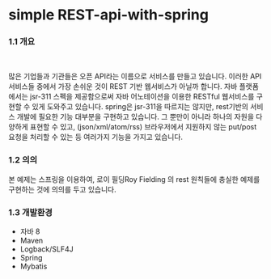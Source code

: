 
<h1>simple REST-api-with-spring</h1>


<h3>1.1 개요</h3><BR>
  
  
  
  <p>많은 기업들과 기관들은 오픈 API라는 이름으로 서비스를 만들고 있습니다. 이러한 API서비스들 중에서 가장 손쉬운 것이 REST 기반 웹서비스가 아닐까 합니다. 자바 플랫폼에서는 jsr-311 스펙을 제공함으로써 자바 어노테이션을 이용한 RESTful 웹서비스를 구현할 수 있게 도와주고 있습니다. spring은 jsr-311을 따르지는 않지만, rest기반의 서비스 개발에 필요한 기능 대부분을 구현하고 있습니다. 그 뿐만이 아니라 하나의 자원을 다양하게 표현할 수 있고, (json/xml/atom/rss) 브라우저에서 지원하지 않는 put/post 요청을 처리할 수 있는 등 여러가지 기능을 가지고 있습니다.</p>
  
  
  <h3>1.2 의의</h3>
 
 <p>본 예제는 스프링을 이용하여,  로이 필딩Roy Fielding 의 rest 원칙들에 충실한 예제를 구현하는 것에 의의를 두고 있습니다.</p>
  
 
 <h3>1.3 개발환경</h3>
 
 <ul>
  <li>자바 8</li>
  <li>Maven</li>
  <li>Logback/SLF4J</li>
  <li>Spring</li>
  <li>Mybatis</li>

 </ul>
